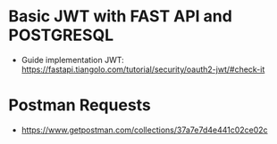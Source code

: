 # Basic JWT with FAST API and POSTGRESQL 

- Guide implementation JWT: https://fastapi.tiangolo.com/tutorial/security/oauth2-jwt/#check-it 

# Postman Requests 

- https://www.getpostman.com/collections/37a7e7d4e441c02ce02c
